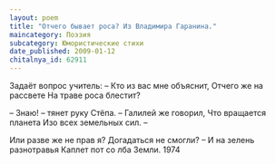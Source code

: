 ```yaml
---
layout: poem
title: "Отчего бывает роса? Из Владимира Гаранина."
maincategory: Поэзия
subcategory: Юмористические стихи
date_published: 2009-01-12
chitalnya_id: 62911
---
```




Задаёт вопрос учитель:
– Кто из вас мне объяснит,
Отчего же на рассвете
На траве роса блестит?

– Знаю! – тянет руку Стёпа. –
Галилей же говорил,
Что вращается планета
Изо всех земельных сил. –

Или разве же не прав я?
Догадаться не смогли? –
И на зелень разнотравья
Каплет пот со лба Земли.
1974






